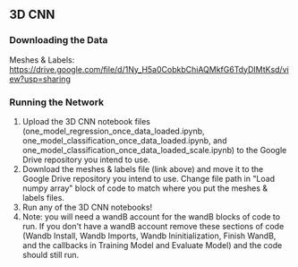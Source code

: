 ## 3D CNN
### Downloading the Data
Meshes & Labels: https://drive.google.com/file/d/1Ny_H5a0CobkbChiAQMkfG6TdyDIMtKsd/view?usp=sharing

### Running the Network
1. Upload the 3D CNN notebook files (one_model_regression_once_data_loaded.ipynb, one_model_classification_once_data_loaded.ipynb, and one_model_classification_once_data_loaded_scale.ipynb) to the Google Drive repository you intend to use.
2. Download the meshes & labels file (link above) and move it to the Google Drive repository you intend to use. Change file path in "Load numpy array" block of code to match where you put the meshes & labels files.
3. Run any of the 3D CNN notebooks!
4. Note: you will need a wandB account for the wandB blocks of code to run. If you don't have a wandB account remove these sections of code (Wandb Install, Wandb Imports, Wandb Ininitialization, Finish WandB, and the callbacks in Training Model and Evaluate Model) and the code should still run.
